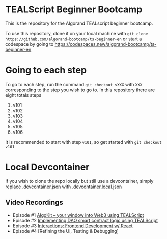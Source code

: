 # TEALScript Beginner Bootcamp

This is the repository for the Algorand TEALscript beginner bootcamp. 

To use this repository, clone it on your local machine with `git clone https://github.com/algorand-bootcamp/ts-beginner-en` or start a codespace by going to https://codespaces.new/algorand-bootcamp/ts-beginner-en

# Going to each step

To go to each step, run the command `git checkout vXXX` with `XXX` corresponding to the step you wish to go to. In this repository there are eight totals steps

1. v101
2. v102
3. v103
4. v104
5. v105
6. v106

It is recommended to start with step `v101`, so get started with `git checkout v101`

# Local Devcontainer

If you wish to clone the repo locally but still use a devcontainer, simply replace [.devcontainer.json](.devcontainer.json) with [.devcontainer.local.json](.devcontainer.local.json)


## Video Recordings
- Episode #1 [AlgoKit – your window into Web3 using TEALScript](https://youtu.be/jMrCtkwlw_M)
- Episode #2 [Implementing DAO smart contract logic using TEALScript](https://youtu.be/J1NYgKdmXHw)
- Episode #3 [Interactions: Frontend Development w/ React](https://youtu.be/3gTvBOy-c-0)
- Episode #4 [Refining the UI, Testing & Debugging]
